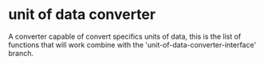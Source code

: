 # unit of data converter
A converter capable of convert specifics units of data, this is the list of functions that will work combine with the 'unit-of-data-converter-interface' branch.
